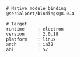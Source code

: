     # Native module binding
    @serialport/bindings@8.0.4
    
    # Target
    runtime     : electron 
    version     : 2.0.18
    platform    : linux
    arch        : ia32
    abi         : 57
